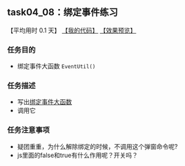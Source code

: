## task04_08：绑定事件练习

【平均用时 0.1 天】
[【我的代码】](https://github.com/wangsiyuan233/MyDemo/blob/master/task04/08/task04_08.html)
[【效果预览】](https://wangsiyuan233.cn/MyDemo/task04/08/task04_08.html)

### 任务目的
- 绑定事件大函数 `EventUtil()`

### 任务描述
- 写出[绑定事件大函数](http://wangsiyuan233.cn/2018/05/05/45EventUtil/)
- 调用它

### 任务注意事项
- 疑团重重，为什么解除绑定的时候，不调用这个弹窗命令呢?
- js里面的false和true有什么作用呢？开关吗？










